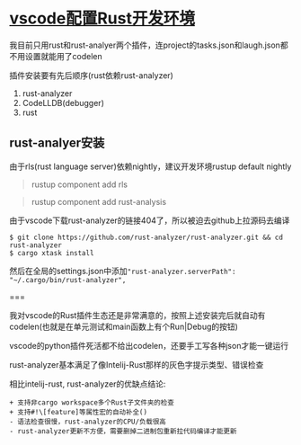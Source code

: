 # [vscode配置Rust开发环境](/2020/10/vscode_setup_rust.md)

我目前只用rust和rust-analyer两个插件，连project的tasks.json和laugh.json都不用设置就能用了codelen

插件安装要有先后顺序(rust依赖rust-analyzer)

1. rust-analyzer
2. CodeLLDB(debugger)
3. rust

## rust-analyer安装

由于rls(rust language server)依赖nightly，建议开发环境rustup default nightly

> rustup component add rls

> rustup component add rust-analysis

由于vscode下载rust-analyzer的链接404了，所以被迫去github上拉源码去编译

```
$ git clone https://github.com/rust-analyzer/rust-analyzer.git && cd rust-analyzer
$ cargo xtask install
```

然后在全局的settings.json中添加`"rust-analyzer.serverPath": "~/.cargo/bin/rust-analyzer",`

===

我对vscode的Rust插件生态还是非常满意的，按照上述安装完后就自动有codelen(也就是在单元测试和main函数上有个Run|Debug的按钮)

vscode的python插件死活都不给出codelen，还要手工写各种json才能一键运行

rust-analyzer基本满足了像Intelij-Rust那样的灰色字提示类型、错误检查

相比intelij-rust, rust-analyzer的优缺点结论:

```
+ 支持非cargo workspace多个Rust子文件夹的检查
+ 支持#!\[feature]等属性宏的自动补全()
- 语法检查很慢，rust-analyzer的CPU/负载很高
- rust-analyzer更新不方便，需要删掉二进制包重新拉代码编译才能更新
```
